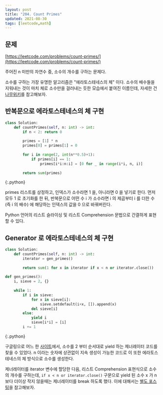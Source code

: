 ```yaml
---
layout: post
title: "204. Count Primes"
updated: 2021-08-30
tags: [leetcode,math]
---
```


## 문제

[https://leetcode.com/problems/count-primes/](https://leetcode.com/problems/count-primes/)

주어진 n 미만의 자연수 중, 소수의 개수를 구하는 문제다.

소수를 구하는 가장 유명한 알고리즘은 "에라토스테네스의 체" 이다. 소수의 배수들을 지워내는 것이 마치 체로 소수만을 걸러내는 듯한 모습에서 붙여진 이름인데, 자세한 건 [나무위키](https://namu.wiki/w/%EC%97%90%EB%9D%BC%ED%86%A0%EC%8A%A4%ED%85%8C%EB%84%A4%EC%8A%A4%EC%9D%98%20%EC%B2%B4)를 참고해보자.

## 반복문으로 에라토스테네스의 체 구현

```py
class Solution:
    def countPrimes(self, n: int) -> int:
        if n < 2: return 0
        
        primes = [1] * n
        primes[0] = primes[1] = 0
        
        for i in range(2, int(n**0.5)+1):
            if primes[i] == 1:
                primes[i*i:n:i] = [0 for _ in range(i*i, n, i)]
            
        return sum(primes)
```
{:.python}

primes 리스트를 상정하고, 인덱스가 소수라면 1 을, 아니라면 0 을 넣기로 한다. 먼저 모두 1 로 초기화를 한 뒤, 반복문으로 어떤 수 i 가 소수라면 i 의 제곱부터 i 를 더한 수 (즉 i 의 배수) 에 해당하는 인덱스의 값을 0 으로 바꿔버린다.

Python 언어의 리스트 슬라이싱 및 리스트 Comprehension 문법으로 간결하게 표현할 수 있다.

## Generator 로 에라토스테네스의 체 구현

```py
class Solution:
    def countPrimes(self, n: int) -> int:
        iterator = gen_primes()
        
        return sum(1 for x in iterator if x < n or iterator.close())
        
def gen_primes():
    i, sieve = 2, {}
    
    while 1:
        if i in sieve:
            for x in sieve[i]:
                sieve.setdefault(i+x, []).append(x)
            del sieve[i]
        else:
            yield i
            sieve[i*i] = [i]
        i += 1
```
{:.python}

구글링으로 어느 한 [사이트](https://code.activestate.com/recipes/117119-sieve-of-eratosthenes/)에서, 소수를 2 부터 순서대로 yield 하는 제너레이터 코드를 찾을 수 있었다. n 이라는 숫자에 상관없이 지속 생성이 가능한 코드로 이 또한 에라토스테네스의 체 방식으로 소수를 생성한다.

제너레이터를 iterator 변수에 할당한 다음, 리스트 Comprehension 표현식으로 소수의 개수를 구하는데, `if x < n or iterator.close()` 구문으로 yield 된 소수 x 가 n 보다 더이상 작지 않을때는 제너레이터를 break 하도록 했다. 이에 대해서는 [별도 포스팅](/post/break-list-comprehension)을 참고해보자.